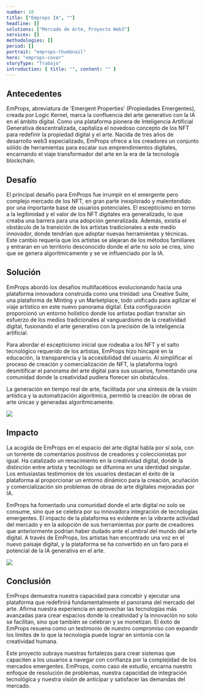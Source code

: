 ```yaml
---
number: 10
title: ["Emprops IA", ""]
headline: []
solutions: ["Mercado de Arte, Proyecto Web3"]
services: []
methodologies: []
period: []
portrait: "emprops-thumbnail"
hero: "emprops-cover"
storyType: "Trabajo"
introduction: { title: "", content: "" }
---
```


## Antecedentes

EmProps, abreviatura de 'Emergent Properties' (Propiedades Emergentes), creada por Logic Kernel, marca la confluencia del arte generativo con la IA en el ámbito digital. Como una plataforma pionera de Inteligencia Artificial Generativa descentralizada, capitaliza el novedoso concepto de los NFT para redefinir la propiedad digital y el arte. Nacida de tres años de desarrollo web3 especializado, EmProps ofrece a los creadores un conjunto sólido de herramientas para escalar sus emprendimientos digitales, encarnando el viaje transformador del arte en la era de la tecnología blockchain.

## Desafío

El principal desafío para EmProps fue irrumpir en el emergente pero complejo mercado de los NFT, en gran parte inexplorado y malentendido por una importante base de usuarios potenciales. El escepticismo en torno a la legitimidad y el valor de los NFT digitales era generalizado, lo que creaba una barrera para una adopción generalizada. Además, existía el obstáculo de la transición de los artistas tradicionales a este medio innovador, donde tendrían que adoptar nuevas herramientas y técnicas. Este cambio requería que los artistas se alejaran de los métodos familiares y entraran en un territorio desconocido donde el arte no solo se crea, sino que se genera algorítmicamente y se ve influenciado por la IA.

## Solución

EmProps abordó los desafíos multifacéticos evolucionando hacia una plataforma innovadora construida como una trinidad: una Creative Suite, una plataforma de Minting y un Marketplace, todo unificado para agilizar el viaje artístico en este nuevo panorama digital. Esta configuración proporcionó un entorno holístico donde los artistas podían transitar sin esfuerzo de los medios tradicionales al vanguardismo de la creatividad digital, fusionando el arte generativo con la precisión de la inteligencia artificial.

Para abordar el escepticismo inicial que rodeaba a los NFT y el salto tecnológico requerido de los artistas, EmProps hizo hincapié en la educación, la transparencia y la accesibilidad del usuario. Al simplificar el proceso de creación y comercialización de NFT, la plataforma logró desmitificar el panorama del arte digital para sus usuarios, fomentando una comunidad donde la creatividad pudiera florecer sin obstáculos.

La generación en tiempo real de arte, facilitada por una síntesis de la visión artística y la automatización algorítmica, permitió la creación de obras de arte únicas y generadas algorítmicamente.

![](/work/emprops-figure-1.jpg)

## Impacto

La acogida de EmProps en el espacio del arte digital habla por sí sola, con un torrente de comentarios positivos de creadores y coleccionistas por igual. Ha catalizado un renacimiento en la creatividad digital, donde la distinción entre artista y tecnólogo se difumina en una identidad singular. Los entusiastas testimonios de los usuarios destacan el éxito de la plataforma al proporcionar un entorno dinámico para la creación, acuñación y comercialización sin problemas de obras de arte digitales mejoradas por IA.

EmProps ha fomentado una comunidad donde el arte digital no solo se consume, sino que se celebra por su innovadora integración de tecnologías emergentes. El impacto de la plataforma es evidente en la vibrante actividad del mercado y en la adopción de sus herramientas por parte de creadores que anteriormente podrían haber dudado ante el umbral del mundo del arte digital. A través de EmProps, los artistas han encontrado una voz en el nuevo paisaje digital, y la plataforma se ha convertido en un faro para el potencial de la IA generativa en el arte.

![](/work/emprops-figure-2.jpg)

## Conclusión

EmProps demuestra nuestra capacidad para concebir y ejecutar una plataforma que redefinirá fundamentalmente el panorama del mercado del arte. Afirma nuestra experiencia en aprovechar las tecnologías más avanzadas para crear espacios donde la creatividad y la innovación no solo se facilitan, sino que también se celebran y se monetizan. El éxito de EmProps resuena como un testimonio de nuestro compromiso con expandir los límites de lo que la tecnología puede lograr en sintonía con la creatividad humana.

Este proyecto subraya nuestras fortalezas para crear sistemas que capaciten a los usuarios a navegar con confianza por la complejidad de los mercados emergentes. EmProps, como caso de estudio, encarna nuestro enfoque de resolución de problemas, nuestra capacidad de integración tecnológica y nuestra visión de anticipar y satisfacer las demandas del mercado.
